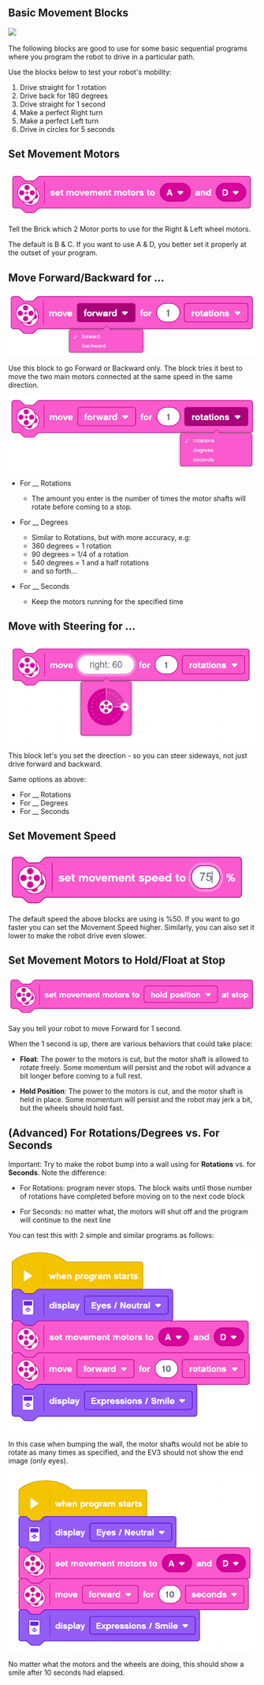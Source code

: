 Basic Movement Blocks
---

![](images/movementtab.jpg)

The following blocks are good to use for some basic sequential programs where you program the robot to drive in a particular path.

Use the blocks below to test your robot's mobility:

1. Drive straight for 1 rotation
1. Drive back for 180 degrees
1. Drive straight for 1 second
1. Make a perfect Right turn
1. Make a perfect Left turn
1. Drive in circles for 5 seconds

## Set Movement Motors

![](images/setmovementmotors.jpg)

Tell the Brick which 2 Motor ports to use for the Right & Left wheel motors.

The default is B & C.  If you want to use A & D, you better set it properly at the outset of your program. 

## Move Forward/Backward for ...

![](images/movefwdback.jpg)

Use this block to go Forward or Backward only.
The block tries it best to move the two main motors connected at the same speed in the same direction.

![](images/movefwdchoices.jpg)

- For __ Rotations
    - The amount you enter is the number of times the motor shafts will rotate before coming to a stop.  

- For __ Degrees
    - Similar to Rotations, but with more accuracy, e.g:
    - 360 degrees = 1 rotation
    - 90 degrees = 1/4 of a rotation
    - 540 degrees = 1 and a half rotations
    - and so forth...

- For __ Seconds
    - Keep the motors running for the specified time

## Move with Steering for ...

![](images/movesteering.jpg)

This block let's you set the direction - so you can steer sideways, not just drive forward and backward.

Same options as above:
- For __ Rotations
- For __ Degrees
- For __ Seconds

## Set Movement Speed

![](images/setmovementspeed.jpg)

The default speed the above blocks are using is %50.  If you want to go faster you can set the Movement Speed higher.  Similarly, you can also set it lower to make the robot drive even slower.

## Set Movement Motors to Hold/Float at Stop

![](images/setstopoption.jpg)

Say you tell your robot to move Forward for 1 second.

When the 1 second is up, there are various behaviors that could take place:

- **Float**: The power to the motors is cut, but the motor shaft is allowed to rotate freely.  Some momentum will persist and the robot will advance a bit longer before coming to a full rest.

- **Hold Position**: The power to the motors is cut, and the motor shaft is held in place.  Some momentum will persist and the robot may jerk a bit, but the wheels should hold fast.

## (Advanced) For Rotations/Degrees vs. For Seconds

Important: Try to make the robot bump into a wall using for **Rotations** vs. for **Seconds**.  Note the difference:

- For Rotations: program never stops.  The block waits until those number of rotations have completed before moving on to the next code block

- For Seconds: no matter what, the motors will shut off and the program will continue to the next line 

You can test this with 2 simple and similar programs as follows:

![](images/rotationsvsseconds.jpg)

In this case when bumping the wall, the motor shafts would not be able to rotate as many times as specified, and the EV3 should not show the end image (only eyes).

![](images/rotationsvsseconds2.jpg)

No matter what the motors and the wheels are doing, this should show a smile after 10 seconds had elapsed.
